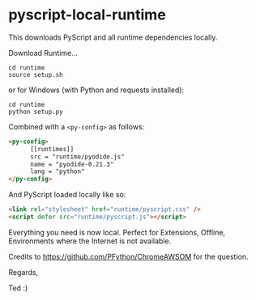 # pyscript-local-runtime

This downloads PyScript and all runtime dependencies locally.

Download Runtime...
```shell
cd runtime
source setup.sh
```

or for Windows (with Python and requests installed):
```
cd runtime
python setup.py
```

Combined with a `<py-config>` as follows:
```html
<py-config>
      [[runtimes]]
      src = "runtime/pyodide.js"
      name = "pyodide-0.21.3"
      lang = "python"
</py-config>
```

And PyScript loaded locally like so:
```html
<link rel="stylesheet" href="runtime/pyscript.css" />
<script defer src="runtime/pyscript.js"></script>
```

Everything you need is now local. Perfect for Extensions, Offline, Environments where the Internet is not available.

Credits to https://github.com/PFython/ChromeAWSOM for the question.

Regards,

Ted :)
